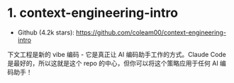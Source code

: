 # 1. context-engineering-intro

- Github (4.2k stars): https://github.com/coleam00/context-engineering-intro

下文工程是新的 vibe 编码 - 它是真正让 AI 编码助手工作的方式。Claude Code 是最好的，所以这就是这个 repo 的中心，但你可以将这个策略应用于任何 AI 编码助手！
